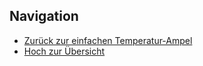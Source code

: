 
## Navigation


* [Zurück zur einfachen Temperatur-Ampel](../04_05_TemperaturAmpel/index.html)  
* [Hoch zur Übersicht](../index.html)  

